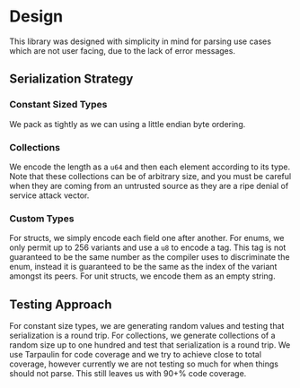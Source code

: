 # Design

This library was designed with simplicity in mind for parsing use cases which
are not user facing, due to the lack of error messages.

## Serialization Strategy

### Constant Sized Types

We pack as tightly as we can using a little endian byte ordering.

### Collections

We encode the length as a `u64` and then each element according to its type.
Note that these collections can be of arbitrary size, and you must be careful
when they are coming from an untrusted source as they are a ripe denial of
service attack vector.

### Custom Types

For structs, we simply encode each field one after another. For enums, we only
permit up to 256 variants and use a `u8` to encode a tag. This tag is not
guaranteed to be the same number as the compiler uses to discriminate the enum,
instead it is guaranteed to be the same as the index of the variant amongst its
peers. For unit structs, we encode them as an empty string.

## Testing Approach

For constant size types, we are generating random values and testing that
serialization is a round trip. For collections, we generate collections of a
random size up to one hundred and test that serialization is a round trip.  We
use Tarpaulin for code coverage and we try to achieve close to total coverage,
however currently we are not testing so much for when things should not parse.
This still leaves us with 90+% code coverage.
